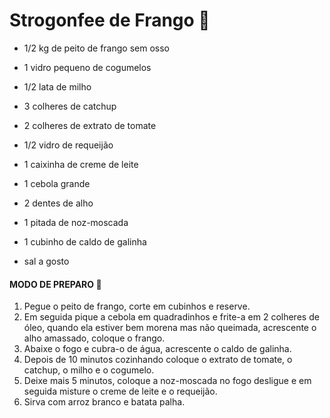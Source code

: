 # Strogonfee de Frango :chicken:

- 1/2 kg de peito de frango sem osso

- 1 vidro pequeno de cogumelos
- 1/2 lata de milho
- 3 colheres de catchup
- 2 colheres de extrato de tomate
- 1/2 vidro de requeijão
- 1 caixinha de creme de leite
- 1 cebola grande
- 2 dentes de alho
- 1 pitada de noz-moscada
- 1 cubinho de caldo de galinha
- sal a gosto

#### MODO DE PREPARO :spoon:

1. Pegue o peito de frango, corte em cubinhos e reserve.
2. Em seguida pique a cebola em quadradinhos e frite-a em 2 colheres de óleo, quando ela estiver bem morena mas não queimada, acrescente o alho amassado, coloque o frango.
3. Abaixe o fogo e cubra-o de água, acrescente o caldo de galinha.
4. Depois de 10 minutos cozinhando coloque o extrato de tomate, o catchup, o milho e o cogumelo.
5. Deixe mais 5 minutos, coloque a noz-moscada no fogo desligue e em seguida misture o creme de leite e o requeijão.
6. Sirva com arroz branco e batata palha.